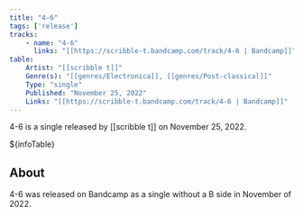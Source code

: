 ```yaml
---
title: "4-6"
tags: ['release']
tracks:
    - name: "4-6"
      links: "[[https://scribble-t.bandcamp.com/track/4-6 | Bandcamp]]"
table:
    Artist: "[[scribble t]]"
    Genre(s): "[[genres/Electronica]], [[genres/Post-classical]]"
    Type: "single"
    Published: "November 25, 2022"
    Links: "[[https://scribble-t.bandcamp.com/track/4-6 | Bandcamp]]"
---
```


4-6 is a single released by [[scribble t]] on November 25, 2022.

${infoTable}

## About
4-6 was released on Bandcamp as a single without a B side in November of 2022.